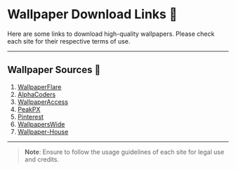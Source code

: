 # Wallpaper Download Links 🌆

Here are some links to download high-quality wallpapers. Please check each site for their respective terms of use.

---

## **Wallpaper Sources** 🎨

1. [WallpaperFlare](https://www.wallpaperflare.com/)
2. [AlphaCoders](https://alphacoders.com/)
3. [WallpaperAccess](https://wallpaperaccess.com/)
4. [PeakPX](https://www.peakpx.com/)
5. [Pinterest](https://in.pinterest.com/)
6. [WallpapersWide](https://wallpaperswide.com/)
7. [Wallpaper-House](https://wallpaper-house.com/)

---

> **Note**: Ensure to follow the usage guidelines of each site for legal use and credits.
